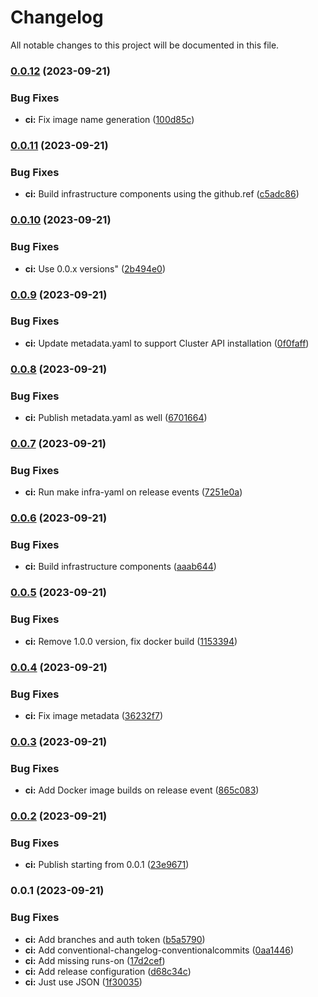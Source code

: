 # Changelog

All notable changes to this project will be documented in this file.

### [0.0.12](https://github.com/launchboxio/cluster-api-provider-proxmox/compare/v0.0.11...v0.0.12) (2023-09-21)


### Bug Fixes

* **ci:** Fix image name generation ([100d85c](https://github.com/launchboxio/cluster-api-provider-proxmox/commit/100d85c5e05f5a06fd88b819a6e4359939a6dc4f))

### [0.0.11](https://github.com/launchboxio/cluster-api-provider-proxmox/compare/v0.0.10...v0.0.11) (2023-09-21)


### Bug Fixes

* **ci:** Build infrastructure components using the github.ref ([c5adc86](https://github.com/launchboxio/cluster-api-provider-proxmox/commit/c5adc86ea8d1a9778fa928a0d1873ab6995c2a4c))

### [0.0.10](https://github.com/launchboxio/cluster-api-provider-proxmox/compare/v0.0.9...v0.0.10) (2023-09-21)


### Bug Fixes

* **ci:** Use 0.0.x versions" ([2b494e0](https://github.com/launchboxio/cluster-api-provider-proxmox/commit/2b494e0759325e30d99f725976f893b5e91622e9))

### [0.0.9](https://github.com/launchboxio/cluster-api-provider-proxmox/compare/v0.0.8...v0.0.9) (2023-09-21)


### Bug Fixes

* **ci:** Update metadata.yaml to support Cluster API installation ([0f0faff](https://github.com/launchboxio/cluster-api-provider-proxmox/commit/0f0faff4a174df8b44e18e08b1ce435fce4ad0f3))

### [0.0.8](https://github.com/launchboxio/cluster-api-provider-proxmox/compare/v0.0.7...v0.0.8) (2023-09-21)


### Bug Fixes

* **ci:** Publish metadata.yaml as well ([6701664](https://github.com/launchboxio/cluster-api-provider-proxmox/commit/6701664a60ea2c580ca004352de0e0af2a83c05b))

### [0.0.7](https://github.com/launchboxio/cluster-api-provider-proxmox/compare/v0.0.6...v0.0.7) (2023-09-21)


### Bug Fixes

* **ci:** Run make infra-yaml on release events ([7251e0a](https://github.com/launchboxio/cluster-api-provider-proxmox/commit/7251e0af54e68373b0b1f06b674378afeb06fa40))

### [0.0.6](https://github.com/launchboxio/cluster-api-provider-proxmox/compare/v0.0.5...v0.0.6) (2023-09-21)


### Bug Fixes

* **ci:** Build infrastructure components ([aaab644](https://github.com/launchboxio/cluster-api-provider-proxmox/commit/aaab64479f90465ebcac90d92dcb27e2250daf0b))

### [0.0.5](https://github.com/launchboxio/cluster-api-provider-proxmox/compare/v0.0.4...v0.0.5) (2023-09-21)


### Bug Fixes

* **ci:** Remove 1.0.0 version, fix docker build ([1153394](https://github.com/launchboxio/cluster-api-provider-proxmox/commit/1153394d8ec8aed4c664542eb443f189aa2096ff))

### [0.0.4](https://github.com/launchboxio/cluster-api-provider-proxmox/compare/v0.0.3...v0.0.4) (2023-09-21)


### Bug Fixes

* **ci:** Fix image metadata ([36232f7](https://github.com/launchboxio/cluster-api-provider-proxmox/commit/36232f764f2f2bf2dc40c4e2755e78ac2f5db3c1))

### [0.0.3](https://github.com/launchboxio/cluster-api-provider-proxmox/compare/v0.0.2...v0.0.3) (2023-09-21)


### Bug Fixes

* **ci:** Add Docker image builds on release event ([865c083](https://github.com/launchboxio/cluster-api-provider-proxmox/commit/865c083b37cf12402a4c6e27fa143543d369184f))

### [0.0.2](https://github.com/launchboxio/cluster-api-provider-proxmox/compare/v0.0.1...v0.0.2) (2023-09-21)


### Bug Fixes

* **ci:** Publish starting from 0.0.1 ([23e9671](https://github.com/launchboxio/cluster-api-provider-proxmox/commit/23e96711e9b9bc170a9e5801992e7686b6c92d19))

### **0.0.1** (2023-09-21)

### Bug Fixes

* **ci:** Add branches and auth token ([b5a5790](https://github.com/launchboxio/cluster-api-provider-proxmox/commit/b5a57905f0b1108a87c19300c581bdd902e73064))
* **ci:** Add conventional-changelog-conventionalcommits ([0aa1446](https://github.com/launchboxio/cluster-api-provider-proxmox/commit/0aa14464ba66414d6d8bae2134c5f9e557aab7c7))
* **ci:** Add missing runs-on ([17d2cef](https://github.com/launchboxio/cluster-api-provider-proxmox/commit/17d2cef643a37c1a3f684c01e7b6103e1804692a))
* **ci:** Add release configuration ([d68c34c](https://github.com/launchboxio/cluster-api-provider-proxmox/commit/d68c34cf6ff19f00832fc09af2132c7434d7a4c2))
* **ci:** Just use JSON ([1f30035](https://github.com/launchboxio/cluster-api-provider-proxmox/commit/1f30035305a3f734c190b3f960035cbbc0ac8c7f))
